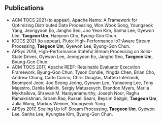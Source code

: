 
## Publications
  - ACM TOCS 2021 (to appear), Apache Nemo: A Framework for Optimizing Distributed Data Processing, Won Wook Song, Youngseok Yang, Jeongyoon Eo, Jangho Seo, Joo Yeon Kim, Sanha Lee, Gyewon Lee, **Taegeon Um**, Haeyoon Cho, Byung-Gon Chun. 
  - ICDCS 2021 (to appear), Pluto: High-Performance IoT-Aware Stream Processing, **Taegeon Um**, Gyewon Lee, Byung-Gon Chun. 
  - APSys 2018, High-Performance Stateful Stream Processing on Solid-State Drives, Gyewon Lee, Jeongyoon Eo, Jangho Seo, **Taegeon Um**, Byung-Gon Chun. 
  - ACM TOCS 2017, Apache REEF: Retainable Evaluator Execution Framework, Byung-Gon Chun, Tyson Condie, Yingda Chen, Brian Cho, Andrew Chung, Carlo Curino, Chris Douglas, Matteo Interlandi, Beomyeol Jeon, Joo Seong Jeong, Gyewon Lee, Yunseong Lee, Tony Majestro, Dahlia Malkhi, Sergiy Matusevych, Brandon Myers, Mariia Mykhailova, Shravan M. Narayanamurthy, Joseph Noor, Raghu Ramakrishnan, Sriram Rao, Russell Sears, Beysim Sezgin, **Taegeon Um**, Julia Wang, Markus Weimer, Youngseok Yang. 
  - APSys 2017, Scaling Up IoT Stream Processing, **Taegeon Um**, Gyewon Lee, Sanha Lee, Kyungtae Kim, Byung-Gon Chun. 



